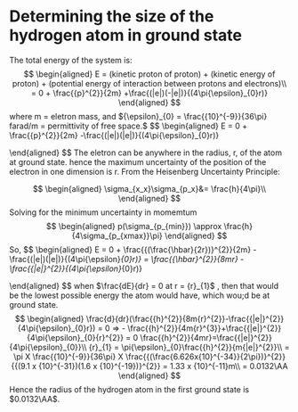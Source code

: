 # Determining the size of the hydrogen atom in ground state



The total energy of the system is:
$$
\begin{aligned}
E = (kinetic proton of proton) + (kinetic energy of proton) + (potential energy of interaction between protons and electrons)\\
= 0 + \frac{{p}^{2}}{2m} +\frac{(|e|)(-|e|)}{(4\pi{\epsilon}_{0}r)}
\end{aligned}
$$
where m = eletron mass, and ${\epsilon}_{0} = \frac{{10}^{-9}}{36\pi} farad/m = permittivity of free space.$
$$
\begin{aligned}
E =  0 + \frac{{p}^{2}}{2m} -\frac{(|e|)(|e|)}{(4\pi{\epsilon}_{0}r)}

\end{aligned}
$$ 
The eletron can be anywhere in the radius, r, of the atom at ground state. hence the maximum uncertainty of the position of the electron in one dimension is r. 
From the Heisenberg Uncertainty Principle:

$$
\begin{aligned}
\sigma_{x_x}\sigma_{p_x}&= \frac{h}{4\pi}\\
\end{aligned}
$$
Solving for the minimum uncertainty in momemtum
$$
\begin{aligned}
p(\sigma_{p_{min}}) \approx \frac{h}{4\sigma_{p_{xmax}}\pi}
\end{aligned}
$$
So,
$$
\begin{aligned}
E =  0 + \frac{{(\frac{\hbar}{2r})}^{2}}{2m} -\frac{(|e|)(|e|)}{(4\pi{\epsilon}_{0}r)} = \frac{{\hbar}^{2}}{8mr} -\frac{{|e|}^{2}}{(4\pi{\epsilon}_{0}r)}

\end{aligned}
$$
when $\frac{dE}{dr} = 0 at r = {r}_{1}$ , then that would be the lowest possible energy the atom would have, which wou;d be at ground state.
$$
\begin{aligned}
\frac{d}{dr}(\frac{{h}^{2}}{8m{r}^{2}}-\frac{{|e|}^{2}}{4\pi{\epsilon}_{0}r})  = 0 => - \frac{{h}^{2}}{4m{r}^{3}}+\frac{{|e|}^{2}}{4\pi{\epsilon}_{0}{r}^{2}} = 0
\frac{{h}^{2}}{4mr}=\frac{{|e|}^{2}}{4\pi{\epsilon}_{0}}\\
{r}_{1} = \pi{\epsilon}_{0}\frac{{h}^{2}}{m{|e|}^{2}}\\
= \pi X \frac{{10}^{-9}}{36\pi} X \frac{{(\frac{6.626x{10}^{-34}}{2\pi})}^{2}}{{(9.1 x {10}^{-31})(1.6 x {10}^{-19})}^{2}} = 1.33 x {10}^{-11}m\\
 = 0.0132\AA
\end{aligned}
$$
Hence the radius of the hydrogen atom in the first ground state is $0.0132\AA$.
